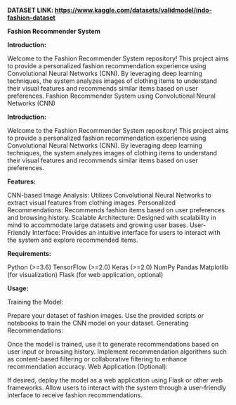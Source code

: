 ****DATASET LINK: https://www.kaggle.com/datasets/validmodel/indo-fashion-dataset****

**Fashion Recommender System**

**Introduction:**

Welcome to the Fashion Recommender System repository! This project aims to provide a personalized fashion recommendation experience using Convolutional Neural Networks (CNN). By leveraging deep learning techniques, the system analyzes images of clothing items to understand their visual features and recommends similar items based on user preferences.
Fashion Recommender System using Convolutional Neural Networks (CNN)

**Introduction:**

Welcome to the Fashion Recommender System repository! This project aims to provide a personalized fashion recommendation experience using Convolutional Neural Networks (CNN). By leveraging deep learning techniques, the system analyzes images of clothing items to understand their visual features and recommends similar items based on user preferences.

**Features:**

CNN-based Image Analysis: Utilizes Convolutional Neural Networks to extract visual features from clothing images.
Personalized Recommendations: Recommends fashion items based on user preferences and browsing history.
Scalable Architecture: Designed with scalability in mind to accommodate large datasets and growing user bases.
User-Friendly Interface: Provides an intuitive interface for users to interact with the system and explore recommended items.

**Requirements:**

Python (>=3.6)
TensorFlow (>=2.0)
Keras (>=2.0)
NumPy
Pandas
Matplotlib (for visualization)
Flask (for web application, optional)


**Usage:**

Training the Model:

Prepare your dataset of fashion images.
Use the provided scripts or notebooks to train the CNN model on your dataset.
Generating Recommendations:

Once the model is trained, use it to generate recommendations based on user input or browsing history.
Implement recommendation algorithms such as content-based filtering or collaborative filtering to enhance recommendation accuracy.
Web Application (Optional):

If desired, deploy the model as a web application using Flask or other web frameworks.
Allow users to interact with the system through a user-friendly interface to receive fashion recommendations.
